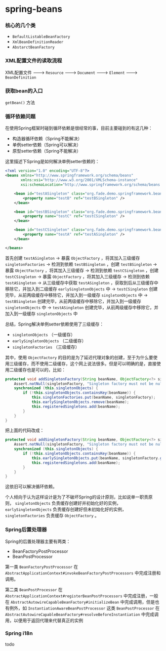 # spring-beans

### 核心的几个类

* `BefaultListableBeanFactory`
* `XmlBeanDefinitionReader`
* `AbstarctBeanFactory`

### XML配置文件的读取流程

XML配置文件 ---> `Resource` ---> `Document` ---> `Element` ---> `BeanDefinition` 

### 获取bean的入口

`getBean()` 方法

### 循环依赖问题

在使用Spring框架时碰到循环依赖是很经常的事，目前主要碰到的有这几种：

* 构造器循环依赖（Spring不能解决）
* 单例setter依赖（Spring可以解决）
* 原型setter依赖（Spring不能解决）

这里描述下Spring是如何解决单例setter依赖的：

```xml
<?xml version="1.0" encoding="UTF-8"?>
<beans xmlns="http://www.springframework.org/schema/beans"
       xmlns:xsi="http://www.w3.org/2001/XMLSchema-instance"
       xsi:schemaLocation="http://www.springframework.org/schema/beans http://www.springframework.org/schema/beans/spring-beans.xsd">

    <bean id="testASingleton" class="org.fade.demo.springframework.beans.TestA">
        <property name="testB" ref="testBSingleton" />
    </bean>

    <bean id="testBSingleton" class="org.fade.demo.springframework.beans.TestB">
        <property name="testC" ref="testCSingleton" />
    </bean>

    <bean id="testCSingleton" class="org.fade.demo.springframework.beans.TestC">
        <property name="testA" ref="testASingleton" />
    </bean>

</beans>
```

首先创建 `testASingleton` -> 暴露 `ObjectFactory` ，将其加入三级缓存 `singletonFactories` -> 检测到依赖 `testBSingleton` ，创建 `testBSingleton` -> 暴露 `ObjectFactory` ，将其加入三级缓存 -> 检测到依赖 `testCSingleton` ，创建 `testCSingleton` -> 暴露 `ObjectFactory` ，将其加入三级缓存 -> 检测到依赖 `testASingleton` -> 从三级缓存中获取 `testASingleton` ，获取到后从三级缓存中移除它，并加入到二级缓存 `earlySingletonObjects` 中 -> `testCSingleton` 创建完毕，从前两级缓存中移除它，并加入到一级缓存 `singletonObjects` 中 -> `testBSingleton` 创建完毕，从前两级缓存中移除它，并加入到一级缓存 `singletonObjects` 中 -> `testASingleton` 创建完毕，从前两级缓存中移除它，并加入到一级缓存 `singletonObjects` 中

总结，Spring解决单例setter依赖使用了三级缓存：

* `singletonObjects` （一级缓存）
* `earlySingletonObjects` （二级缓存）
* `singletonFactories` （三级缓存）

其中，使用 `ObjectFactory` 的目的是为了延迟代理对象的创建，至于为什么要使用三级缓存，而不使用二级缓存，这个网上说法很多。但是可以明确的是，直接使用二级缓存也是可以的，比如：

```java
protected void addSingletonFactory(String beanName, ObjectFactory<?> singletonFactory) {
    Assert.notNull(singletonFactory, "Singleton factory must not be null");
    synchronized (this.singletonObjects) {
        if (!this.singletonObjects.containsKey(beanName)) {
            this.singletonFactories.put(beanName, singletonFactory);
            this.earlySingletonObjects.remove(beanName);
            this.registeredSingletons.add(beanName);	
        }
    }
}
```

把上面的代码改成：

```java
protected void addSingletonFactory(String beanName, ObjectFactory<?> singletonFactory) {
    Assert.notNull(singletonFactory, "Singleton factory must not be null");
    synchronized (this.singletonObjects) {
        if (!this.singletonObjects.containsKey(beanName)) {
            this.earlySingletonObjects.put(beanName, singletonFactory.getObject());
            this.registeredSingletons.add(beanName);	
        }
    }
}
```

这依旧可以解决循环依赖。

个人倾向于认为这样设计是为了不破坏Spring的设计原则，比如说单一职责原则， `singletonObjects` 负责缓存创建好并初始化好的实例， `earlySingletonObjects` 负责缓存创建好但未初始化好的实例， `singletonFactories` 负责缓存 `ObjectFactory` 。


### Spring后置处理器

Spring的后置处理器主要有两类：

* BeanFactoryPostProcessor
* BeanPostProcessor

第一类 `BeanFactoryPostProcessor` 在 `AbstractApplicationContext#invokeBeanFactoryPostProcessors` 中完成注册和调用。

第二类 `BeanPostProcessor` 在 `AbstractApplicationContext#registerBeanPostProcessors` 中完成注册，一般在 `AbstractAutowireCapableBeanFactory#initializeBean` 中完成调用，但是也有例外，如 `InstantiationAwareBeanPostProcessor` 这类 `BeanPostProcessor` 在 `AbstractAutowireCapableBeanFactory#resolveBeforeInstantiation` 中完成调用，以便用于返回代理来代替真正的实例

### Spring i18n

todo